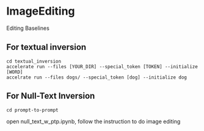 # ImageEditing
Editing Baselines


## For textual inversion

```
cd textual_inversion
accelerate run --files [YOUR_DIR] --special_token [TOKEN] --initialize [WORD]
accelrate run --files dogs/ --special_token [dog] --initialize dog
```

## For Null-Text Inversion

```
cd prompt-to-prompt
```
open null_text_w_ptp.ipynb, follow the instruction to do image editing
